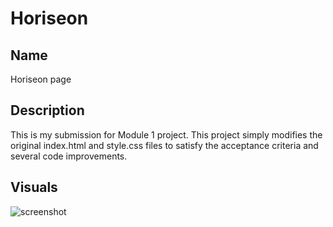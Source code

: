 # Horiseon

## Name
Horiseon page

## Description
This is my submission for Module 1 project. This project simply modifies the original index.html and style.css files to satisfy the acceptance
criteria and several code improvements.

## Visuals
![screenshot](./Develop/assets/images/01-html-css-git-homework-demo.png)
